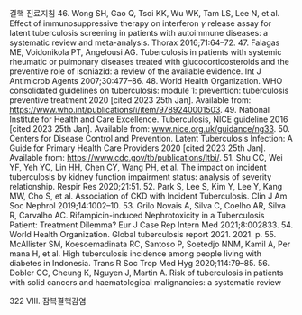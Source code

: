 결핵 진료지침
46. Wong SH, Gao Q, Tsoi KK, Wu WK, Tam LS, Lee N, et al. Effect of immunosuppressive therapy on interferon $\gamma$ release assay for latent tuberculosis screening in patients with autoimmune diseases: a systematic review and meta-analysis. Thorax 2016;71:64–72.
47. Falagas ME, Voidonikola PT, Angelousi AG. Tuberculosis in patients with systemic rheumatic or pulmonary diseases treated with glucocorticosteroids and the preventive role of isoniazid: a review of the available evidence. Int J Antimicrob Agents 2007;30:477–86.
48. World Health Organization. WHO consolidated guidelines on tuberculosis: module 1: prevention: tuberculosis preventive treatment 2020 [cited 2023 25th Jan]. Available from: https://www.who.int/publications/i/item/9789240001503.
49. National Institute for Health and Care Excellence. Tuberculosis, NICE guideline 2016 [cited 2023 25th Jan]. Available from: www.nice.org.uk/guidance/ng33.
50. Centers for Disease Control and Prevention. Latent Tuberculosis Infection: A Guide for Primary Health Care Providers 2020 [cited 2023 25th Jan]. Available from: https://www.cdc.gov/tb/publications/ltbi/.
51. Shu CC, Wei YF, Yeh YC, Lin HH, Chen CY, Wang PH, et al. The impact on incident tuberculosis by kidney function impairment status: analysis of severity relationship. Respir Res 2020;21:51.
52. Park S, Lee S, Kim Y, Lee Y, Kang MW, Cho S, et al. Association of CKD with Incident Tuberculosis. Clin J Am Soc Nephrol 2019;14:1002–10.
53. Grilo Novais A, Silva C, Coelho AR, Silva R, Carvalho AC. Rifampicin-induced Nephrotoxicity in a Tuberculosis Patient: Treatment Dilemma? Eur J Case Rep Intern Med 2021;8:002833.
54. World Health Organization. Global tuberculosis report 2021. 2021. p.
55. McAllister SM, Koesoemadinata RC, Santoso P, Soetedjo NNM, Kamil A, Per mana H, et al. High tuberculosis incidence among people living with diabetes in Indonesia. Trans R Soc Trop Med Hyg 2020;114:79–85.
56. Dobler CC, Cheung K, Nguyen J, Martin A. Risk of tuberculosis in patients with solid cancers and haematological malignancies: a systematic review

<PAGE>322
Ⅷ. 잠복결핵감염